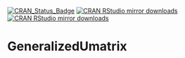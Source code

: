 [![CRAN_Status_Badge](http://www.r-pkg.org/badges/version/GeneralizedUmatrix)](https://cran.r-project.org/package=GeneralizedUmatrix)
[![CRAN RStudio mirror downloads](https://cranlogs.r-pkg.org/badges/grand-total/GeneralizedUmatrix?color=blue)](https://r-pkg.org/pkg/GeneralizedUmatrix)
[![CRAN RStudio mirror downloads](https://cranlogs.r-pkg.org/badges/last-month/GeneralizedUmatrix?color=green)](https://r-pkg.org/pkg/GeneralizedUmatrix)

# GeneralizedUmatrix
